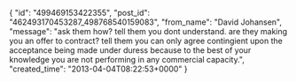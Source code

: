  {
   "id": "499469153422355",
   "post_id": "462493170453287_498768540159083",
   "from_name": "David Johansen",
   "message": "ask them how? tell them you dont understand. are they making you an offer to contract? tell them you can only agree contingient upon the acceptance being made under duress because to the best of your knowledge you are not performing in any commercial capacity.",
   "created_time": "2013-04-04T08:22:53+0000"
 }
